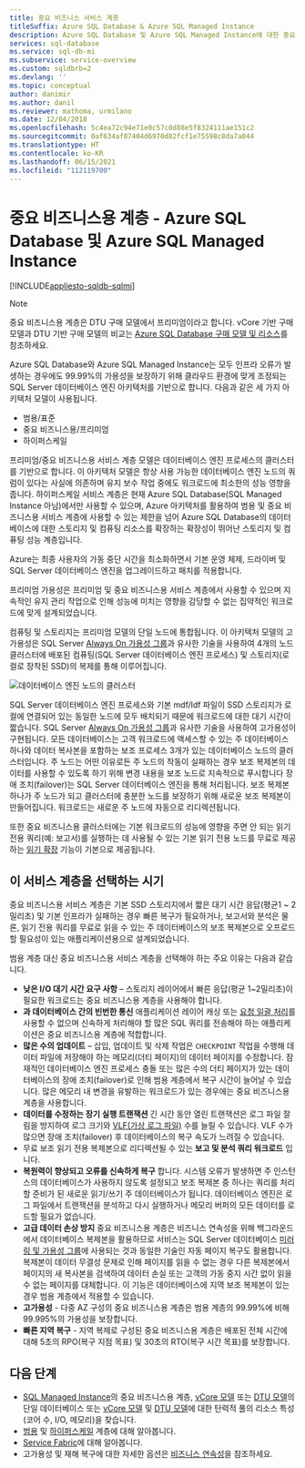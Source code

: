 ```yaml
---
title: 중요 비즈니스 서비스 계층
titleSuffix: Azure SQL Database & Azure SQL Managed Instance
description: Azure SQL Database 및 Azure SQL Managed Instance에 대한 중요 비즈니스용 서비스 계층에 대해 알아봅니다.
services: sql-database
ms.service: sql-db-mi
ms.subservice: service-overview
ms.custom: sqldbrb=2
ms.devlang: ''
ms.topic: conceptual
author: danimir
ms.author: danil
ms.reviewer: mathoma, urmilano
ms.date: 12/04/2018
ms.openlocfilehash: 5c4ea72c94e71e0c57c0d88e5f8324111ae151c2
ms.sourcegitcommit: 0af634af87404d6970d82fcf1e75598c8da7a044
ms.translationtype: HT
ms.contentlocale: ko-KR
ms.lasthandoff: 06/15/2021
ms.locfileid: "112119700"
---
```

# <a name="business-critical-tier---azure-sql-database-and-azure-sql-managed-instance"></a>중요 비즈니스용 계층 - Azure SQL Database 및 Azure SQL Managed Instance 
[!INCLUDE[appliesto-sqldb-sqlmi](../includes/appliesto-sqldb-sqlmi.md)]

> [!NOTE]
> 중요 비즈니스용 계층은 DTU 구매 모델에서 프리미엄이라고 합니다. vCore 기반 구매 모델과 DTU 기반 구매 모델의 비교는 [Azure SQL Database 구매 모델 및 리소스](purchasing-models.md)를 참조하세요.

Azure SQL Database와 Azure SQL Managed Instance는 모두 인프라 오류가 발생하는 경우에도 99.99%의 가용성을 보장하기 위해 클라우드 환경에 맞게 조정되는 SQL Server 데이터베이스 엔진 아키텍처를 기반으로 합니다. 다음과 같은 세 가지 아키텍처 모델이 사용됩니다.
- 범용/표준 
- 중요 비즈니스용/프리미엄
- 하이퍼스케일

프리미엄/중요 비즈니스용 서비스 계층 모델은 데이터베이스 엔진 프로세스의 클러스터를 기반으로 합니다. 이 아키텍처 모델은 항상 사용 가능한 데이터베이스 엔진 노드의 쿼럼이 있다는 사실에 의존하며 유지 보수 작업 중에도 워크로드에 최소한의 성능 영향을 줍니다. 하이퍼스케일 서비스 계층은 현재 Azure SQL Database(SQL Managed Instance 아님)에서만 사용할 수 있으며, Azure 아키텍처를 활용하여 범용 및 중요 비즈니스용 서비스 계층에 사용할 수 있는 제한을 넘어 Azure SQL Database의 데이터베이스에 대한 스토리지 및 컴퓨팅 리소스를 확장하는 확장성이 뛰어난 스토리지 및 컴퓨팅 성능 계층입니다.

Azure는 최종 사용자의 가동 중단 시간을 최소화하면서 기본 운영 체제, 드라이버 및 SQL Server 데이터베이스 엔진을 업그레이드하고 패치를 적용합니다. 

프리미엄 가용성은 프리미엄 및 중요 비즈니스용 서비스 계층에서 사용할 수 있으며 지속적인 유지 관리 작업으로 인해 성능에 미치는 영향을 감당할 수 없는 집약적인 워크로드에 맞게 설계되었습니다.

컴퓨팅 및 스토리지는 프리미엄 모델의 단일 노드에 통합됩니다. 이 아키텍처 모델의 고가용성은 SQL Server [Always On 가용성 그룹](/sql/database-engine/availability-groups/windows/overview-of-always-on-availability-groups-sql-server)과 유사한 기술을 사용하여 4개의 노드 클러스터에 배포된 컴퓨팅(SQL Server 데이터베이스 엔진 프로세스) 및 스토리지(로컬로 장착된 SSD)의 복제를 통해 이루어집니다.

![데이터베이스 엔진 노드의 클러스터](./media/service-tier-business-critical/business-critical-service-tier.png)

SQL Server 데이터베이스 엔진 프로세스와 기본 mdf/ldf 파일이 SSD 스토리지가 로컬에 연결되어 있는 동일한 노드에 모두 배치되기 때문에 워크로드에 대한 대기 시간이 짧습니다. SQL Server [Always On 가용성 그룹](/sql/database-engine/availability-groups/windows/overview-of-always-on-availability-groups-sql-server)과 유사한 기술을 사용하여 고가용성이 구현됩니다. 모든 데이터베이스는 고객 워크로드에 액세스할 수 있는 주 데이터베이스 하나와 데이터 복사본을 포함하는 보조 프로세스 3개가 있는 데이터베이스 노드의 클러스터입니다. 주 노드는 어떤 이유로든 주 노드의 작동이 실패하는 경우 보조 복제본의 데이터를 사용할 수 있도록 하기 위해 변경 내용을 보조 노드로 지속적으로 푸시합니다 장애 조치(failover)는 SQL Server 데이터베이스 엔진을 통해 처리됩니다. 보조 복제본 하나가 주 노드가 되고 클러스터에 충분한 노드를 보장하기 위해 새로운 보조 복제본이 만들어집니다. 워크로드는 새로운 주 노드에 자동으로 리디렉션됩니다.

또한 중요 비즈니스용 클러스터에는 기본 워크로드의 성능에 영향을 주면 안 되는 읽기 전용 쿼리(예: 보고서)를 실행하는 데 사용될 수 있는 기본 읽기 전용 노드를 무료로 제공하는 [읽기 확장](read-scale-out.md) 기능이 기본으로 제공됩니다.

## <a name="when-to-choose-this-service-tier"></a>이 서비스 계층을 선택하는 시기

중요 비즈니스용 서비스 계층은 기본 SSD 스토리지에서 짧은 대기 시간 응답(평균1 ~ 2밀리초) 및 기본 인프라가 실패하는 경우 빠른 복구가 필요하거나, 보고서와 분석은 물론, 읽기 전용 쿼리를 무료로 읽을 수 있는 주 데이터베이스의 보조 복제본으로 오프로드할 필요성이 있는 애플리케이션용으로 설계되었습니다.

범용 계층 대신 중요 비즈니스용 서비스 계층을 선택해야 하는 주요 이유는 다음과 같습니다.
-    **낮은 I/O 대기 시간 요구 사항** – 스토리지 레이어에서 빠른 응답(평균 1~2밀리초)이 필요한 워크로드는 중요 비즈니스용 계층을 사용해야 합니다. 
-    **과 데이터베이스 간의 빈번한 통신** 애플리케이션 레이어 캐싱 또는 [요청 일괄 처리](../performance-improve-use-batching.md)를 사용할 수 없으며 신속하게 처리해야 할 많은 SQL 쿼리를 전송해야 하는 애플리케이션은 중요 비즈니스용 계층에 적합합니다.
-    **많은 수의 업데이트** – 삽입, 업데이트 및 삭제 작업은 `CHECKPOINT` 작업을 수행해 데이터 파일에 저장해야 하는 메모리(더티 페이지)의 데이터 페이지를 수정합니다. 잠재적인 데이터베이스 엔진 프로세스 충돌 또는 많은 수의 더티 페이지가 있는 데이터베이스의 장애 조치(failover)로 인해 범용 계층에서 복구 시간이 늘어날 수 있습니다. 많은 메모리 내 변경을 유발하는 워크로드가 있는 경우에는 중요 비즈니스용 계층을 사용합니다. 
-    **데이터를 수정하는 장기 실행 트랜잭션** 긴 시간 동안 열린 트랜잭션은 로그 파일 잘림을 방지하여 로그 크기와 [VLF(가상 로그 파일)](/sql/relational-databases/sql-server-transaction-log-architecture-and-management-guide#physical_arch) 수를 늘릴 수 있습니다. VLF 수가 많으면 장애 조치(failover) 후 데이터베이스의 복구 속도가 느려질 수 있습니다.
-    무료 보조 읽기 전용 복제본으로 리디렉션될 수 있는 **보고 및 분석 쿼리 워크로드** 입니다.
- **복원력이 향상되고 오류를 신속하게 복구** 합니다. 시스템 오류가 발생하면 주 인스턴스의 데이터베이스가 사용하지 않도록 설정되고 보조 복제본 중 하나는 쿼리를 처리할 준비가 된 새로운 읽기/쓰기 주 데이터베이스가 됩니다. 데이터베이스 엔진은 로그 파일에서 트랜잭션을 분석하고 다시 실행하거나 메모리 버퍼의 모든 데이터를 로드할 필요가 없습니다.
- **고급 데이터 손상 방지** 중요 비즈니스용 계층은 비즈니스 연속성을 위해 백그라운드에서 데이터베이스 복제본을 활용하므로 서비스는 SQL Server 데이터베이스 [미러링 및 가용성 그룹](/sql/sql-server/failover-clusters/automatic-page-repair-availability-groups-database-mirroring)에 사용되는 것과 동일한 기술인 자동 페이지 복구도 활용합니다. 복제본이 데이터 무결성 문제로 인해 페이지를 읽을 수 없는 경우 다른 복제본에서 페이지의 새 복사본을 검색하여 데이터 손실 또는 고객의 가동 중지 시간 없이 읽을 수 없는 페이지를 대체합니다. 이 기능은 데이터베이스에 지역 보조 복제본이 있는 경우 범용 계층에서 적용할 수 있습니다.
- **고가용성** - 다중 AZ 구성의 중요 비즈니스용 계층은 범용 계층의 99.99%에 비해 99.995%의 가용성을 보장합니다.
- **빠른 지역 복구** - 지역 복제로 구성된 중요 비즈니스용 계층은 배포된 전체 시간에 대해 5초의 RPO(복구 지점 목표) 및 30초의 RTO(복구 시간 목표)를 보장합니다.

## <a name="next-steps"></a>다음 단계

- [SQL Managed Instance](../managed-instance/resource-limits.md#service-tier-characteristics)의 중요 비즈니스용 계층, [vCore 모델](resource-limits-vcore-single-databases.md#business-critical---provisioned-compute---gen4) 또는 [DTU 모델](resource-limits-dtu-single-databases.md#premium-service-tier)의 단일 데이터베이스 또는 [vCore 모델](resource-limits-vcore-elastic-pools.md#business-critical---provisioned-compute---gen4) 및 [DTU 모델](resource-limits-dtu-elastic-pools.md#premium-elastic-pool-limits)에 대한 탄력적 풀의 리소스 특성(코어 수, I/O, 메모리)을 찾습니다.
- [범용](service-tier-general-purpose.md) 및 [하이퍼스케일](service-tier-hyperscale.md) 계층에 대해 알아봅니다.
- [Service Fabric](../../service-fabric/service-fabric-overview.md)에 대해 알아봅니다.
- 고가용성 및 재해 복구에 대한 자세한 옵션은 [비즈니스 연속성](business-continuity-high-availability-disaster-recover-hadr-overview.md)을 참조하세요.
